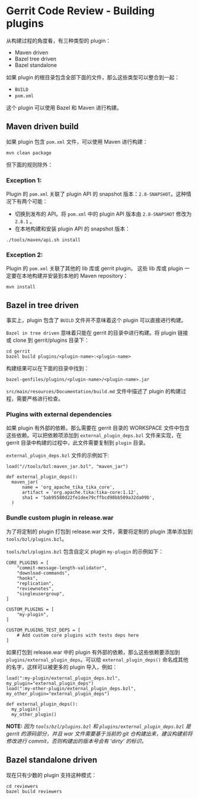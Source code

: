 # Gerrit Code Review - Building plugins

从构建过程的角度看，有三种类型的 plugin：

* Maven driven
* Bazel tree driven
* Bazel standalone

如果 plugin 的根目录包含全部下面的文件，那么这些类型可以整合到一起：

* `BUILD`
* `pom.xml`

这个 plugin 可以使用 Bazel 和 Maven 进行构建。

## Maven driven build

如果 plugin 包含 `pom.xml` 文件，可以使用 Maven 进行构建：

```
mvn clean package
```

但下面的规则除外：

### Exception 1:

Plugin 的 `pom.xml` 关联了 plugin API 的 snapshot 版本：`2.8-SNAPSHOT`。这种情况下有两个可能：

* 切换到发布的 API。将 `pom.xml` 中的 plugin API 版本由 `2.8-SNAPSHOT` 修改为 `2.8.1` 。
* 在本地构建和安装 plugin API 的 snapshot 版本：

```
./tools/maven/api.sh install
```

### Exception 2:

Plugin 的 `pom.xml` 关联了其他的 lib 库或 gerrit plugin。 这些 lib 库或 plugin 一定要在本地构建并安装到本地的 Maven repository：

```
mvn install
```

## Bazel in tree driven


事实上，plugin 包含了 `BUILD` 文件并不意味着这个 plugin 可以直接进行构建。

`Bazel in tree driven` 意味着只能在 gerrit 的目录中进行构建。将 plugin 链接或 clone 到 gerrit/plugins 目录下：

```
cd gerrit
bazel build plugins/<plugin-name>:<plugin-name>
```

构建结果可以在下面的目录中找到：

```
bazel-genfiles/plugins/<plugin-name>/<plugin-name>.jar
```

`src/main/resources/Documentation/build.md` 文件中描述了 plugin 的构建过程，需要严格进行检查。

### Plugins with external dependencies

如果 plugin 有外部的依赖，那么需要在 gerrit 目录的 WORKSPACE 文件中包含这些依赖。可以把依赖项添加到 `external_plugin_deps.bzl` 文件来实现，在 gerrit 目录中构建的过程中，此文件需要复制到 `plugin` 目录。

`external_plugin_deps.bzl` 文件的示例如下:

```
load("//tools/bzl:maven_jar.bzl", "maven_jar")

def external_plugin_deps():
  maven_jar(
      name = 'org_apache_tika_tika_core',
      artifact = 'org.apache.tika:tika-core:1.12',
      sha1 = '5ab95580d22fe1dee79cffbcd98bb509a32da09b',
  )
```

### Bundle custom plugin in release.war

为了将定制的 plugin 打包到 release.war 文件，需要将定制的 plugin 清单添加到 `tools/bzl/plugins.bzl`。

`tools/bzl/plugins.bzl` 包含自定义 plugin `my-plugin` 的示例如下：

```
CORE_PLUGINS = [
    "commit-message-length-validator",
    "download-commands",
    "hooks",
    "replication",
    "reviewnotes",
    "singleusergroup",
]

CUSTOM_PLUGINS = [
    "my-plugin",
]

CUSTOM_PLUGINS_TEST_DEPS = [
    # Add custom core plugins with tests deps here
]
```

如果打包到 release.war 中的 plugin 有外部的依赖，那么这些依赖要添加到 `plugins/external_plugin_deps`。可以给 `external_plugin_deps()` 命名成其他的名字，这样可以被更多的 plugin 导入，例如：

```
load(":my-plugin/external_plugin_deps.bzl", my_plugin="external_plugin_deps")
load(":my-other-plugin/external_plugin_deps.bzl", my_other_plugin="external_plugin_deps")

def external_plugin_deps():
  my_plugin()
  my_other_plugin()
```

**NOTE:**
*因为 `tools/bzl/plugins.bzl` 和 `plugins/external_plugin_deps.bzl` 是 gerrit 的源码部分，并且 war 文件需要基于当前的 git 仓构建出来，建议构建前将修改进行 commit，否则构建出的版本号会有 ‘dirty’ 的标识。*

## Bazel standalone driven

现在只有少数的 plugin 支持这种模式：

```
cd reviewers
bazel build reviewers
```

